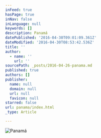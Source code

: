 ```yaml
---
inFeed: true
hasPage: true
inNav: false
inLanguage: null
keywords: []
description: Panamá
datePublished: '2016-04-30T09:01:09.361Z'
dateModified: '2016-04-30T08:53:42.536Z'
title: ''
author:
  - name: ''
    url: ''
sourcePath: _posts/2016-04-26-panama.md
published: true
authors: []
publisher:
  name: null
  domain: null
  url: null
  favicon: null
starred: false
url: panama/index.html
_type: Article

---
```

![Panamá](https://the-grid-user-content.s3-us-west-2.amazonaws.com/e7647ec2-6ef4-49cd-8e2e-7942d9575ebe.jpg)